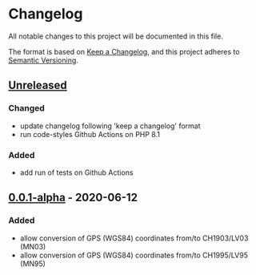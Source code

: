 # Changelog
All notable changes to this project will be documented in this file.

The format is based on [Keep a Changelog](https://keepachangelog.com/en/1.0.0/),
and this project adheres to [Semantic Versioning](https://semver.org/spec/v2.0.0.html).

## [Unreleased]
### Changed
- update changelog following 'keep a changelog' format
- run code-styles Github Actions on PHP 8.1

### Added
- add run of tests on Github Actions

## [0.0.1-alpha] - 2020-06-12
### Added
- allow conversion of GPS (WGS84) coordinates from/to CH1903/LV03 (MN03)
- allow conversion of GPS (WGS84) coordinates from/to CH1995/LV95 (MN95)

[Unreleased]: https://github.com/antistatique/swisstopo/compare/0.0.1-alpha...HEAD
[0.0.1-alpha]: https://github.com/antistatique/swisstopo/releases/tag/0.0.1-alpha
